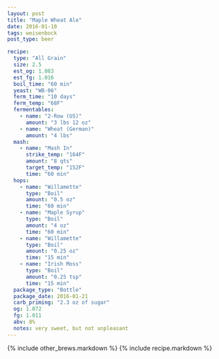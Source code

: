 ```yaml
---
layout: post
title: "Maple Wheat Ale"
date: 2016-01-10
tags: weisenbock
post_type: beer

recipe:
  type: "All Grain"
  size: 2.5
  est_og: 1.083
  est_fg: 1.016
  boil_time: "60 min"
  yeast: "WB-06"
  ferm_time: "10 days"
  ferm_temp: "68F"
  fermentables:
    - name: "2-Row (US)"
      amount: "3 lbs 12 oz"
    - name: "Wheat (German)"
      amount: "4 lbs"
  mash:
    - name: "Mash In"
      strike_temp: "164F"
      amount: "8 qts"
      target_temp: "152F"
      time: "60 min"
  hops:
    - name: "Willamette"
      type: "Boil"
      amount: "0.5 oz"
      time: "60 min"
    - name: "Maple Syrup"
      type: "Boil"
      amount: "4 oz"
      time: "60 min"
    - name: "Willamette"
      type: "Boil"
      amount: "0.25 oz"
      time: "15 min"
    - name: "Irish Moss"
      type: "Boil"
      amount: "0.25 tsp"
      time: "15 min"
  package_type: "Bottle"
  package_date: 2016-01-21
  carb_priming: "2.3 oz of sugar"
  og: 1.072
  fg: 1.011
  abv: 8%
  notes: very sweet, but not unpleasant
---
```

<!-- -->

{% include other_brews.markdown %}
{% include recipe.markdown %}
